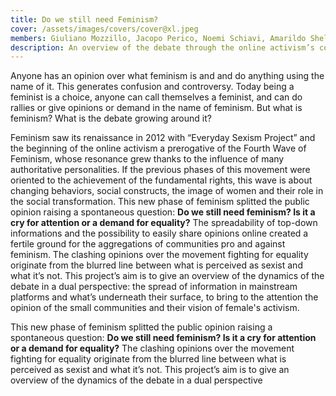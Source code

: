 ```yaml
---
title: Do we still need Feminism?
cover: /assets/images/covers/cover@xl.jpeg
members: Giuliano Mozzillo, Jacopo Perico, Noemi Schiavi, Amarildo Shelna, Daniele Zanetti, Shan Zhu, Alice Ziantoni
description: An overview of the debate through the online activism’s contents and what’s underneath their surface, highlighting the opinion of the small communities
---
```

Anyone has an opinion over what feminism is and and do anything using the name of it. This generates confusion and controversy. Today being a feminist is a choice, anyone can call themselves a feminist, and can do rallies or give opinions or demand in the name of feminism.
But what is feminism? What is the debate growing around it?

Feminism saw its renaissance in 2012 with “Everyday Sexism Project” and the beginning of the online activism a prerogative of the Fourth Wave of Feminism, whose resonance grew thanks to the influence of many authoritative personalities. If the previous phases of this movement were oriented to the achievement of the fundamental rights, this wave is about changing behaviors, social constructs, the image of women and their role in the social transformation.
This new phase of feminism splitted the public opinion raising a spontaneous question: **Do we still need feminism? Is it a cry for attention or a demand for equality?** The spreadability of top-down informations and the possibility to easily share opinions online created a fertile ground for the aggregations of communities pro and against feminism. The clashing opinions over the movement fighting for equality originate from the blurred line between what is perceived as sexist and what it’s not. This project’s aim is to give an overview of the dynamics of the debate in a dual perspective: the spread of information in mainstream platforms and what’s underneath their surface, to bring to the attention the opinion of the small communities and their vision of female's activism.

This new phase of feminism splitted the public opinion raising a spontaneous question: **Do we still need feminism? Is it a cry for attention or a demand for equality?** The clashing opinions over the movement fighting for equality originate from the blurred line between what is perceived as sexist and what it’s not. This project’s aim is to give an overview of the dynamics of the debate in a dual perspective
